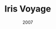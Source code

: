 ---
title: 'Iris Voyage'
img: 'iris-voyage.jpg'
size: '13 x 13 inches, Framed'
medium: 'Ink on 140-pound Watercolor Paper'
date: 2007
---